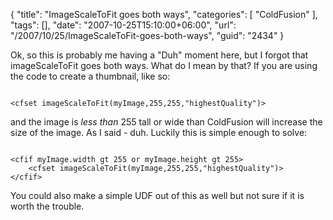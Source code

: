 {
	"title": "ImageScaleToFit goes both ways",
	"categories": [
		"ColdFusion"
	],
	"tags": [],
	"date": "2007-10-25T15:10:00+06:00",
	"url": "/2007/10/25/ImageScaleToFit-goes-both-ways",
	"guid": "2434"
}

Ok, so this is probably me having a "Duh" moment here, but I forgot that imageScaleToFit goes both ways. What do I mean by that? If you are using the code to create a thumbnail, like so:

<code>
&lt;cfset imageScaleToFit(myImage,255,255,"highestQuality")&gt;
</code>

and the image is <i>less than</i> 255 tall or wide than ColdFusion will increase the size of the image. As I said - duh. Luckily this is simple enough to solve:

<code>
&lt;cfif myImage.width gt 255 or myImage.height gt 255&gt;
	&lt;cfset imageScaleToFit(myImage,255,255,"highestQuality")&gt;
&lt;/cfif&gt;
</code>

You could also make a simple UDF out of this as well but not sure if it is worth the trouble.